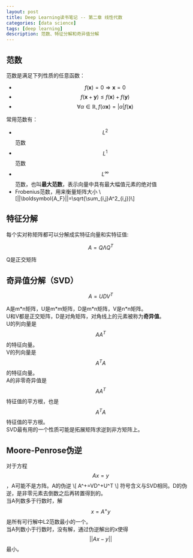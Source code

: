 ```yaml
---
layout: post
title: Deep Learning读书笔记 -- 第二章 线性代数
categories: [data science]
tags: [deep learning]
description: 范数、特征分解和奇异值分解
---
```


## 范数
范数是满足下列性质的任意函数：

- $$f(\boldsymbol{x})=0\Rightarrow \boldsymbol{x}=0$$
- $$f(\boldsymbol{x}+\boldsymbol{y}) \le f(\boldsymbol{x})+f(\boldsymbol{y})$$
- $$\forall \alpha \in \mathbb{R}, f(\alpha\boldsymbol{x})=|\alpha|f(\boldsymbol{x})$$

常用范数有：

- $$L^2$$范数
- $$L^1$$范数
- $$L^\infty$$范数，也叫**最大范数**，表示向量中具有最大幅值元素的绝对值  
- Frobenius范数，用来衡量矩阵大小
\\[||\boldsymbol{A_F}||=\sqrt{\sum_{i,j}A^2_{i,j}}\\]

## 特征分解
每个实对称矩阵都可以分解成实特征向量和实特征值:

$$ A=Q\Lambda Q^T $$

Q是正交矩阵

## 奇异值分解（SVD）
$$ A=UDV^T $$

A是m\*n矩阵，U是m\*m矩阵，D是m\*n矩阵，V是n\*n矩阵。  
U和V都是正交矩阵，D是对角矩阵，对角线上的元素被称为**奇异值**。  
U的列向量是$$AA^T$$的特征向量。  
V的列向量是$$A^TA$$的特征向量。  
A的非零奇异值是$$AA^T$$特征值的平方根，也是$$A^TA$$特征值的平方根。  
SVD最有用的一个性质可能是拓展矩阵求逆到非方矩阵上。

## Moore-Penrose伪逆
对于方程 $$Ax=y$$，A可能不是方阵。A的伪逆
\\[
A^+=VD^+U^T
\\]
符号含义与SVD相同。D的伪逆，是非零元素去倒数之后再转置得到的。  
当A列数多于行数时，解$$x=A^+y$$是所有可行解中L2范数最小的一个。  
当A列数小于行数时，没有解，通过伪逆解出的x使得$$||Ax-y||$$最小。